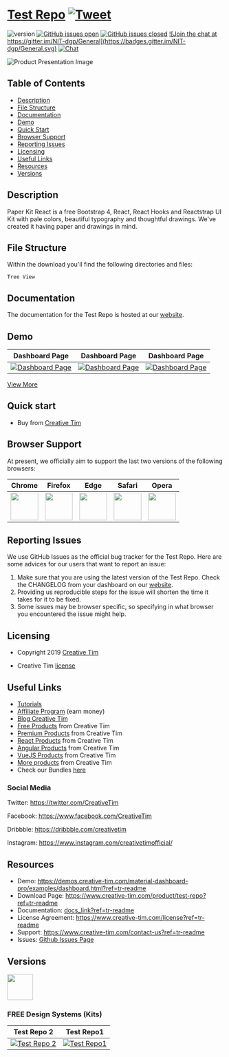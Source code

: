 # <a href="https://demos.creative-tim.com/material-dashboard-pro/examples/dashboard.html?ref=tr-readme" target="_blank">Test Repo</a> <a href="https://twitter.com/share?url=https%3A%2F%2Fdemos.creative-tim.com%2Fmaterial-dashboard-pro%2Fexamples%2Fdashboard.html&text=Test%20Repo&via=Creative%20Tim&hashtags=creative-tim%20creativetim" target="_blank">![Tweet](https://img.shields.io/twitter/url/http/shields.io.svg?style=social&logo=twitter)</a>


![version](https://img.shields.io/badge/version-2.1.7-blue.svg)  <a href="https://github.com/EINazare/ct-test-repo/issues?q=is%3Aopen+is%3Aissue" target="_blank">![GitHub issues open](https://img.shields.io/github/issues/EINazare/ct-test-repo.svg?maxAge=2592000)</a> <a href="https://github.com/EINazare/ct-test-repo/issues?q=is%3Aissue+is%3Aclosed" target="_blank">![GitHub issues closed](https://img.shields.io/github/issues-closed-raw/EINazare/ct-test-repo.svg?maxAge=2592000)</a> <a href="https://gitter.im/creative-tim-general/Lobby" target="_blank">![Join the chat at https://gitter.im/NIT-dgp/General](https://badges.gitter.im/NIT-dgp/General.svg)</a> <a href="https://discord.gg/E4aHAQy" target="_blank">![Chat](https://img.shields.io/badge/chat-on%20discord-7289da.svg)</a>


![Product Presentation Image](https://s3.amazonaws.com/creativetim_bucket/products/165/original/opt_pk_react_thumbnail.jpg?1561532847)

## Table of Contents

* [Description](#description)
* [File Structure](#file-structure)
* [Documentation](#documentation)
* [Demo](#demo)
* [Quick Start](#quick-start)
* [Browser Support](#browser-support)
* [Reporting Issues](#reporting-issues)
* [Licensing](#licensing)
* [Useful Links](#useful-links)
* [Resources](#resources)
* [Versions](#versions)


## Description

Paper Kit React is a free Bootstrap 4, React, React Hooks and Reactstrap UI Kit with pale colors, beautiful typography and thoughtful drawings. We've created it having paper and drawings in mind. 


## File Structure
Within the download you'll find the following directories and files:

```
Tree View
```


## Documentation
The documentation for the Test Repo is hosted at our <a href="docs_link?ref=tr-readme" target="_blank">website</a>.


## Demo

| Dashboard Page | Dashboard Page | Dashboard Page  |
| --- | --- | ---  |
| <a href="https://raw.githubusercontent.com/creativetimofficial/public-assets/master/argon-dashboard-react/dashboard-page.png?ref=tr-readme" target="_blank">![Dashboard Page](https://raw.githubusercontent.com/creativetimofficial/public-assets/master/argon-dashboard-react/dashboard-page.png)</a>  | <a href="https://raw.githubusercontent.com/creativetimofficial/public-assets/master/argon-dashboard-react/dashboard-page.png?ref=tr-readme" target="_blank">![Dashboard Page](https://raw.githubusercontent.com/creativetimofficial/public-assets/master/argon-dashboard-react/dashboard-page.png)</a>  | <a href="https://raw.githubusercontent.com/creativetimofficial/public-assets/master/argon-dashboard-react/dashboard-page.png?ref=tr-readme" target="_blank">![Dashboard Page](https://raw.githubusercontent.com/creativetimofficial/public-assets/master/argon-dashboard-react/dashboard-page.png)</a>



<a href="https://demos.creative-tim.com/material-dashboard-pro/examples/dashboard.html?ref=tr-readme" target="_blank">View More</a>


## Quick start

- Buy from <a href="https://www.creative-tim.com/product/test-repo?ref=tr-readme" target="_blank">Creative Tim</a>



## Browser Support

At present, we officially aim to support the last two versions of the following browsers:

| Chrome | Firefox | Edge | Safari | Opera |
|:---:|:---:|:---:|:---:|:---:|
| <img src="https://github.com/creativetimofficial/public-assets/blob/master/logos/chrome-logo.png?raw=true" width="64" height="64"> | <img src="https://raw.githubusercontent.com/creativetimofficial/public-assets/master/logos/firefox-logo.png" width="64" height="64"> | <img src="https://raw.githubusercontent.com/creativetimofficial/public-assets/master/logos/edge-logo.png" width="64" height="64"> | <img src="https://raw.githubusercontent.com/creativetimofficial/public-assets/master/logos/safari-logo.png" width="64" height="64"> | <img src="https://raw.githubusercontent.com/creativetimofficial/public-assets/master/logos/opera-logo.png" width="64" height="64"> |

## Reporting Issues

We use GitHub Issues as the official bug tracker for the Test Repo. Here are some advices for our users that want to report an issue:

1. Make sure that you are using the latest version of the Test Repo. Check the CHANGELOG from your dashboard on our <a href="https://www.creative-tim.com/?ref=tr-readme" target="_blank">website</a>.
2. Providing us reproducible steps for the issue will shorten the time it takes for it to be fixed.
3. Some issues may be browser specific, so specifying in what browser you encountered the issue might help.

## Licensing

- Copyright 2019 <a href="https://www.creative-tim.com/?ref=tr-readme" target="_blank">Creative Tim</a>


- Creative Tim <a href="https://www.creative-tim.com/license?ref=tr-readme" target="_blank">license</a>



## Useful Links

- <a href="https://www.youtube.com/channel/UCVyTG4sCw-rOvB9oHkzZD1w" target="_blank">Tutorials</a>
- <a href="https://www.creative-tim.com/affiliates/new?ref=tr-readme" target="_blank">Affiliate Program</a> (earn money)
- <a href="http://blog.creative-tim.com/?ref=tr-readme" target="_blank">Blog Creative Tim</a>
- <a href="https://www.creative-tim.com/templates/free?ref=tr-readme" target="_blank">Free Products</a> from Creative Tim
- <a href="https://www.creative-tim.com/templates/premium?ref=tr-readme" target="_blank">Premium Products</a> from Creative Tim
- <a href="https://www.creative-tim.com/templates/react?ref=tr-readme" target="_blank">React Products</a> from Creative Tim
- <a href="https://www.creative-tim.com/templates/angular?ref=tr-readme" target="_blank">Angular Products</a> from Creative Tim
- <a href="https://www.creative-tim.com/templates/vuejs?ref=tr-readme" target="_blank">VueJS Products</a> from Creative Tim
- <a href="https://www.creative-tim.com/templates?ref=tr-readme" target="_blank">More products</a> from Creative Tim
- Check our Bundles <a href="https://www.creative-tim.com/bundles?ref=tr-readme" target="_blank">here</a>

### Social Media

Twitter: <a href="https://twitter.com/CreativeTim" target="_blank">https://twitter.com/CreativeTim</a>

Facebook: <a href="https://www.facebook.com/CreativeTim" target="_blank">https://www.facebook.com/CreativeTim</a>

Dribbble: <a href="https://dribbble.com/creativetim" target="_blank">https://dribbble.com/creativetim</a>

Instagram: <a href="https://www.instagram.com/creativetimofficial/" target="_blank">https://www.instagram.com/creativetimofficial/</a>


## Resources
- Demo: <a href="https://demos.creative-tim.com/material-dashboard-pro/examples/dashboard.html?ref=tr-readme" target="_blank">https://demos.creative-tim.com/material-dashboard-pro/examples/dashboard.html?ref=tr-readme</a>
- Download Page: <a href="https://www.creative-tim.com/product/test-repo?ref=tr-readme" target="_blank">https://www.creative-tim.com/product/test-repo?ref=tr-readme</a>
- Documentation: <a href="docs_link?ref=tr-readme" target="_blank">docs_link?ref=tr-readme</a>
- License Agreement: <a href="https://www.creative-tim.com/license?ref=tr-readme" target="_blank">https://www.creative-tim.com/license?ref=tr-readme</a>
- Support: <a href="https://www.creative-tim.com/contact-us?ref=tr-readme" target="_blank">https://www.creative-tim.com/contact-us?ref=tr-readme</a>
- Issues: <a href="https://github.com/creativetimofficial/material-dashboard/issues" target="_blank">Github Issues Page</a>


## Versions

<a href="https://www.creative-tim.com/product/test-repo1?ref=tr-readme" target="_blank"><img src="https://github.com/creativetimofficial/public-assets/blob/master/logos/html-logo.jpg?raw=true" width="60" height="60" /></a>

### FREE Design Systems (Kits)

|Test Repo 2|Test Repo1|
| --- | --- |
| <a href="https://www.creative-tim.com/product/test-repo2" target="_blank">![Test Repo 2](https://s3.amazonaws.com/creativetim_bucket/products/51/original/opt_mdp_thumbnail.jpg?1521134752)</a>  | <a href="https://www.creative-tim.com/product/test-repo1" target="_blank">![Test Repo1](https://s3.amazonaws.com/creativetim_bucket/products/165/original/opt_pk_react_thumbnail.jpg?1561532847)</a>  |





